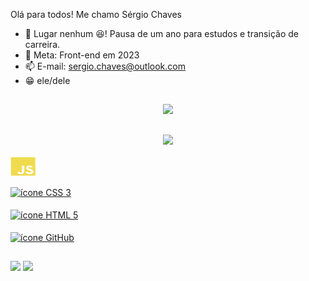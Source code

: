 Olá para todos! Me chamo Sérgio Chaves

- 🔭 Lugar nenhum 😆! Pausa de um ano para estudos e transição de carreira.
- 🌱 Meta: Front-end em 2023
- 📫 E-mail: sergio.chaves@outlook.com
- 😁 ele/dele
##
<div align="center">
  <a href="https://github.com/S-Keys">
  <img height="180em" src="https://github-readme-stats.vercel.app/api?username=S-Keys&show_icons=true&theme=gruvbox&include_all_commits=true&count_private=true"/> 
</div>

##

<div align="center">
  <a href="https://github.com/S-Keys">
  <img height="180em" src="https://github-readme-stats.vercel.app/api/top-langs/?username=S-Keys&layout=compact&langs_count=7&theme=gruvbox"/>
</div>

<div style="display: block"><br>
  <img align="center" alt="ícone do JavaScript" height="30" width="40" src="https://raw.githubusercontent.com/devicons/devicon/master/icons/javascript/javascript-plain.svg">
</div>
<div style="display: block"><br>
  <img align="center" alt="ícone CSS 3" height="30" width="40" src="https://icongr.am/devicon/css3-original-wordmark.svg?size=141&color=currentColor">
</div>
<div style="display: block"><br>
  <img align="center" alt="ícone HTML 5" height="30" width="40" src="https://icongr.am/devicon/html5-original-wordmark.svg?size=141&color=currentColor">
</div>
<div style="display: block"><br>
  <img align="center" alt="ícone GitHub" height="30" width="40" src="https://icongr.am/devicon/github-original.svg?size=141&color=ffffff">
</div>

##

<div>
  <a href="https://www.linkedin.com/in/sergiorlchaves/" target="_blank"><img src="https://img.shields.io/badge/-LinkedIn-%230077B5?style=for-the-badge&logo=linkedin&logoColor=white" target="_blank"></a>
  <a href = "mailto:sergio.chaves@outlook.com.com"><img src="https://img.shields.io/badge/Microsoft_Outlook-0078D4?style=for-the-badge&logo=microsoft-outlook&logoColor=white" target="_blank"></a>
</div>
